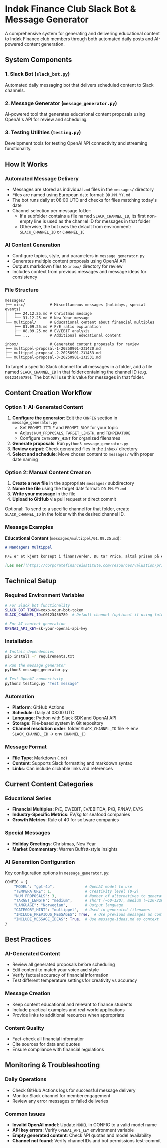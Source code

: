 # Indøk Finance Club Slack Bot & Message Generator

A comprehensive system for generating and delivering educational content to Indøk Finance club members through both automated daily posts and AI-powered content generation.

## System Components

### 1. Slack Bot (`slack_bot.py`)
Automated daily messaging bot that delivers scheduled content to Slack channels.

### 2. Message Generator (`message_generator.py`) 
AI-powered tool that generates educational content proposals using OpenAI's API for review and scheduling.

### 3. Testing Utilities (`testing.py`)
Development tools for testing OpenAI API connectivity and streaming functionality.

## How It Works

### Automated Message Delivery
- Messages are stored as individual `.md` files in the `messages/` directory
- Files are named using European date format: `DD.MM.YY.md`
- The bot runs daily at 08:00 UTC and checks for files matching today's date
- Channel selection per message folder:
  - If a subfolder contains a file named `SLACK_CHANNEL_ID`, its first non-empty line is used as the channel ID for messages in that folder
  - Otherwise, the bot uses the default from environment: `SLACK_CHANNEL_ID` or `CHANNEL_ID`

### AI Content Generation
- Configure topics, style, and parameters in `message_generator.py`
- Generates multiple content proposals using OpenAI API
- Outputs markdown files to `inbox/` directory for review
- Includes context from previous messages and message ideas for consistency

### File Structure
```
messages/
├── misc/           # Miscellaneous messages (holidays, special events)
│   ├── 24.12.25.md # Christmas message
│   └── 31.12.25.md # New Year message
└── multippel/      # Educational content about financial multiples
    ├── 01.09.25.md # P/E ratio explanation
    ├── 08.09.25.md # EV/EBIT analysis
    └── ...         # Additional educational content

inbox/              # Generated content proposals for review
├── multippel-proposal-1-20250901-231420.md
├── multippel-proposal-2-20250901-231453.md
└── multippel-proposal-3-20250901-231531.md
```

To target a specific Slack channel for all messages in a folder, add a file named `SLACK_CHANNEL_ID` in that folder containing the channel ID (e.g. `C0123456789`). The bot will use this value for messages in that folder.

## Content Creation Workflow

### Option 1: AI-Generated Content
1. **Configure the generator**: Edit the `CONFIG` section in `message_generator.py`
   - Set `PROMPT_TITLE` and `PROMPT_BODY` for your topic
   - Adjust `NUM_PROPOSALS`, `TARGET_LENGTH`, and `TEMPERATURE`
   - Configure `CATEGORY_HINT` for organized filenames
2. **Generate proposals**: Run `python3 message_generator.py`
3. **Review output**: Check generated files in the `inbox/` directory
4. **Select and schedule**: Move chosen content to `messages/` with proper date naming

### Option 2: Manual Content Creation
1. **Create a new file** in the appropriate `messages/` subdirectory
2. **Name the file** using the target date format: `DD.MM.YY.md`
3. **Write your message** in the file
4. **Upload to GitHub** via pull request or direct commit

Optional: To send to a specific channel for that folder, create `SLACK_CHANNEL_ID` in the folder with the desired channel ID.

### Message Examples

**Educational Content** (`messages/multippel/01.09.25.md`):
```markdown
# Mandagens Multippel

P/E er et kjent konsept i finansverden. Du tar Price, altså prisen på en aksje, og deler den på Earnings, som er det årlige resultatet pr. aksje.

[Les mer](https://corporatefinanceinstitute.com/resources/valuation/price-earnings-ratio/)
```

## Technical Setup

### Required Environment Variables
```bash
# For Slack bot functionality
SLACK_BOT_TOKEN=xoxb-your-bot-token
SLACK_CHANNEL_ID=C0123456789  # Default channel (optional if using folder-specific channels)

# For AI content generation
OPENAI_API_KEY=sk-your-openai-api-key
```

### Installation
```bash
# Install dependencies
pip install -r requirements.txt

# Run the message generator
python3 message_generator.py

# Test OpenAI connectivity
python3 testing.py "Test message"
```

### Automation
- **Platform**: GitHub Actions
- **Schedule**: Daily at 08:00 UTC
- **Language**: Python with Slack SDK and OpenAI API
- **Storage**: File-based system in Git repository
- **Channel resolution order**: folder `SLACK_CHANNEL_ID` file → env `SLACK_CHANNEL_ID` → env `CHANNEL_ID`

### Message Format
- **File Type**: Markdown (`.md`)
- **Content**: Supports Slack formatting and markdown syntax
- **Links**: Can include clickable links and references

## Current Content Categories

### Educational Series
- **Financial Multiples**: P/E, EV/EBIT, EV/EBITDA, P/B, P/NAV, EV/S
- **Industry-Specific Metrics**: EV/kg for seafood companies
- **Growth Metrics**: Rule of 40 for software companies

### Special Messages
- **Holiday Greetings**: Christmas, New Year
- **Market Commentary**: Warren Buffett-style insights

### AI Generation Configuration

Key configuration options in `message_generator.py`:

```python
CONFIG = {
    "MODEL": "gpt-4o",              # OpenAI model to use
    "TEMPERATURE": 1,               # Creativity level (0-2)
    "NUM_PROPOSALS": 3,             # Number of alternatives to generate
    "TARGET_LENGTH": "medium",      # short (~60-120), medium (~120-220), long (~220-400)
    "LANGUAGE": "Norwegian",        # Output language
    "CATEGORY_HINT": "multippel",   # Used in generated filenames
    "INCLUDE_PREVIOUS_MESSAGES": True,  # Use previous messages as context
    "INCLUDE_MESSAGE_IDEAS": True,  # Use message-ideas.md as context
}
```

## Best Practices

### AI-Generated Content
- Review all generated proposals before scheduling
- Edit content to match your voice and style
- Verify factual accuracy of financial information
- Test different temperature settings for creativity vs accuracy

### Message Creation
- Keep content educational and relevant to finance students
- Include practical examples and real-world applications
- Provide links to additional resources when appropriate

### Content Quality
- Fact-check all financial information
- Cite sources for data and quotes
- Ensure compliance with financial regulations

## Monitoring & Troubleshooting

### Daily Operations
- Check GitHub Actions logs for successful message delivery
- Monitor Slack channel for member engagement
- Review any error messages or failed deliveries

### Common Issues
- **Invalid OpenAI model**: Update `MODEL` in CONFIG to a valid model name
- **API key errors**: Verify `OPENAI_API_KEY` environment variable
- **Empty generated content**: Check API quotas and model availability
- **Channel not found**: Verify channel IDs and bot permissions
test-commit